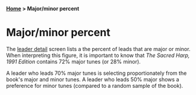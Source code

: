 **[Home](home) &gt; Major/minor percent**

# Major/minor percent

The [leader detail](leader_activity) screen lists a the percent of leads that are major or minor.  When interpreting this figure, it is important to know that _The Sacred Harp, 1991 Edition_ contains 72% major tunes (or 28% minor).

A leader who leads 70% major tunes is selecting proportionately from the book's major and minor tunes.  A leader who leads 50% major shows a preference for minor tunes (compared to a random sample of the book).

